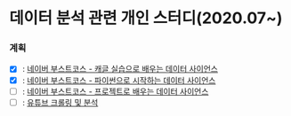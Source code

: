 # 데이터 분석 관련 개인 스터디(2020.07~)

### 계획
 - [x] : [네이버 부스트코스 - 캐글 실습으로 배우는 데이터 사이언스](https://www.edwith.org/boostcourse-ds-kaggle) <br>
 - [x] : [네이버 부스트코스 - 파이썬으로 시작하는 데이터 사이언스](https://www.edwith.org/boostcourse-ds-510) <br>
 - [ ] : [네이버 부스트코스 - 프로젝트로 배우는 데이터 사이언스](https://www.edwith.org/boostcourse-ds-511) <br>
 - [ ] : [유튜브 크롤링 및 분석](https://shinminyong.tistory.com/10?category=835486)<br>
